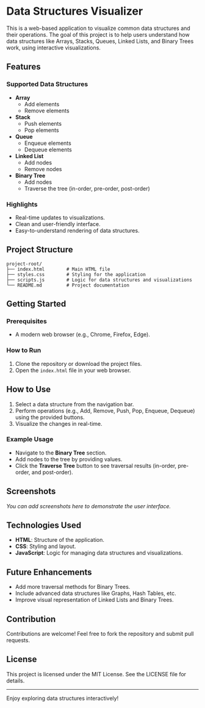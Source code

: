 # Data Structures Visualizer

This is a web-based application to visualize common data structures and their operations. The goal of this project is to help users understand how data structures like Arrays, Stacks, Queues, Linked Lists, and Binary Trees work, using interactive visualizations.

## Features

### Supported Data Structures
- **Array**
  - Add elements
  - Remove elements
- **Stack**
  - Push elements
  - Pop elements
- **Queue**
  - Enqueue elements
  - Dequeue elements
- **Linked List**
  - Add nodes
  - Remove nodes
- **Binary Tree**
  - Add nodes
  - Traverse the tree (in-order, pre-order, post-order)

### Highlights
- Real-time updates to visualizations.
- Clean and user-friendly interface.
- Easy-to-understand rendering of data structures.

## Project Structure

```
project-root/
├── index.html        # Main HTML file
├── styles.css        # Styling for the application
├── scripts.js        # Logic for data structures and visualizations
└── README.md         # Project documentation
```

## Getting Started

### Prerequisites
- A modern web browser (e.g., Chrome, Firefox, Edge).

### How to Run
1. Clone the repository or download the project files.
2. Open the `index.html` file in your web browser.

## How to Use
1. Select a data structure from the navigation bar.
2. Perform operations (e.g., Add, Remove, Push, Pop, Enqueue, Dequeue) using the provided buttons.
3. Visualize the changes in real-time.

### Example Usage
- Navigate to the **Binary Tree** section.
- Add nodes to the tree by providing values.
- Click the **Traverse Tree** button to see traversal results (in-order, pre-order, and post-order).

## Screenshots

_You can add screenshots here to demonstrate the user interface._

## Technologies Used
- **HTML**: Structure of the application.
- **CSS**: Styling and layout.
- **JavaScript**: Logic for managing data structures and visualizations.

## Future Enhancements
- Add more traversal methods for Binary Trees.
- Include advanced data structures like Graphs, Hash Tables, etc.
- Improve visual representation of Linked Lists and Binary Trees.

## Contribution
Contributions are welcome! Feel free to fork the repository and submit pull requests.

## License
This project is licensed under the MIT License. See the LICENSE file for details.

---

Enjoy exploring data structures interactively!
